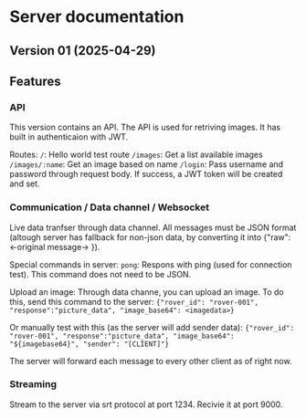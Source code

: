 # Server documentation

## Version 01 (2025-04-29)

## Features

### API

This version contains an API. The API is used for retriving images. It has built in authenticaion with JWT.

Routes:
`/`: Hello world test route
`/images`: Get a list available images
`/images/:name`: Get an image based on name
`/login`: Pass username and password through request body. If success, a JWT token will be created and set.

### Communication / Data channel / Websocket

Live data tranfser through data channel. All messages must be JSON format (altough server has fallback for non-json data, by converting it into {"raw": <-original message-> }).

Special commands in server:
`pong`: Respons with ping (used for connection test). This command does not need to be JSON.

Upload an image:
Through data channe, you can upload an image. To do this, send this command to the server:
`{"rover_id": "rover-001", "response":"picture_data", "image_base64": <imagedata>}`

Or manually test with this (as the server will add sender data): 
`{"rover_id": "rover-001", "response":"picture_data", "image_base64": "${imagebase64}", "sender": "[CLIENT]"}`

The server will forward each message to every other client as of right now.

### Streaming

Stream to the server via srt protocol at port 1234. Recivie it at port 9000.